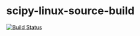 # scipy-linux-source-build

[![Build Status](https://travis-ci.com/GenevieveBuckley/scipy-linux-source-build.svg?branch=master)](https://travis-ci.com/GenevieveBuckley/scipy-linux-source-build)
